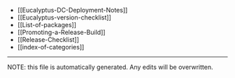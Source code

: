 * [[Eucalyptus-DC-Deployment-Notes]]
* [[Eucalyptus-version-checklist]]
* [[List-of-packages]]
* [[Promoting-a-Release-Build]]
* [[Release-Checklist]]
* [[index-of-categories]]

*****
NOTE: this file is automatically generated. Any edits will be overwritten.
